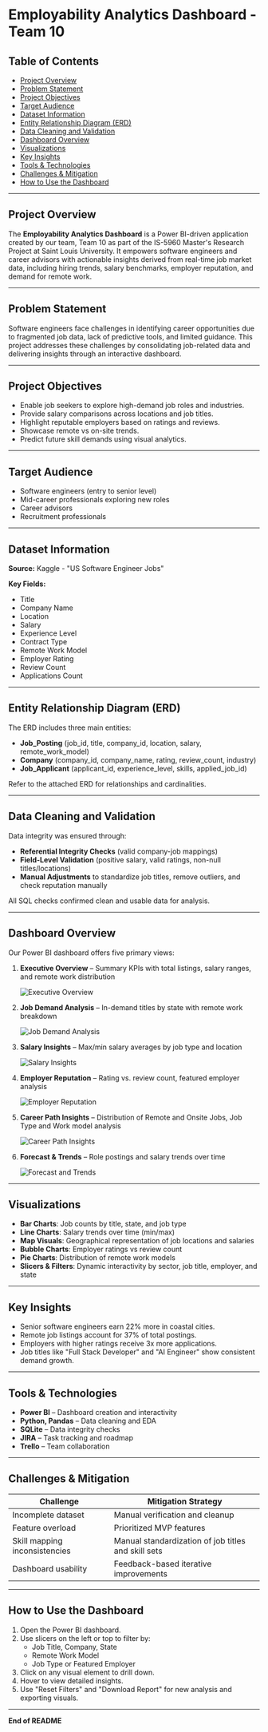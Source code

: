 # Employability Analytics Dashboard - Team 10

## Table of Contents
- [Project Overview](#project-overview)
- [Problem Statement](#problem-statement)
- [Project Objectives](#project-objectives)
- [Target Audience](#target-audience)
- [Dataset Information](#dataset-information)
- [Entity Relationship Diagram (ERD)](#entity-relationship-diagram-erd)
- [Data Cleaning and Validation](#data-cleaning-and-validation)
- [Dashboard Overview](#dashboard-overview)
- [Visualizations](#visualizations)
- [Key Insights](#key-insights)
- [Tools & Technologies](#tools--technologies)
- [Challenges & Mitigation](#challenges--mitigation)
- [How to Use the Dashboard](#how-to-use-the-dashboard)

---

## Project Overview
The **Employability Analytics Dashboard** is a Power BI-driven application created by our team, Team 10 as part of the IS-5960 Master's Research Project at Saint Louis University. It empowers software engineers and career advisors with actionable insights derived from real-time job market data, including hiring trends, salary benchmarks, employer reputation, and demand for remote work.

---

## Problem Statement
Software engineers face challenges in identifying career opportunities due to fragmented job data, lack of predictive tools, and limited guidance. This project addresses these challenges by consolidating job-related data and delivering insights through an interactive dashboard.

---

## Project Objectives
- Enable job seekers to explore high-demand job roles and industries.
- Provide salary comparisons across locations and job titles.
- Highlight reputable employers based on ratings and reviews.
- Showcase remote vs on-site trends.
- Predict future skill demands using visual analytics.

---

## Target Audience
- Software engineers (entry to senior level)
- Mid-career professionals exploring new roles
- Career advisors
- Recruitment professionals

---

## Dataset Information
**Source:** Kaggle - "US Software Engineer Jobs"

**Key Fields:**
- Title
- Company Name
- Location
- Salary
- Experience Level
- Contract Type
- Remote Work Model
- Employer Rating
- Review Count
- Applications Count

---

## Entity Relationship Diagram (ERD)
The ERD includes three main entities:
- **Job_Posting** (job_id, title, company_id, location, salary, remote_work_model)
- **Company** (company_id, company_name, rating, review_count, industry)
- **Job_Applicant** (applicant_id, experience_level, skills, applied_job_id)

Refer to the attached ERD for relationships and cardinalities.

---

## Data Cleaning and Validation
Data integrity was ensured through:
- **Referential Integrity Checks** (valid company-job mappings)
- **Field-Level Validation** (positive salary, valid ratings, non-null titles/locations)
- **Manual Adjustments** to standardize job titles, remove outliers, and check reputation manually

All SQL checks confirmed clean and usable data for analysis.

---

## Dashboard Overview
Our Power BI dashboard offers five primary views:

1. **Executive Overview** – Summary KPIs with total listings, salary ranges, and remote work distribution
   
   ![Executive Overview](overview1.jpeg)

2. **Job Demand Analysis** – In-demand titles by state with remote work breakdown
   
   ![Job Demand Analysis](jobdemand1.jpeg)

3. **Salary Insights** – Max/min salary averages by job type and location
   
   ![Salary Insights](salinsights1.jpeg)

4. **Employer Reputation** – Rating vs. review count, featured employer analysis
   
   ![Employer Reputation](employer1.jpeg)

5. **Career Path Insights** – Distribution of Remote and Onsite Jobs, Job Type and Work model analysis
    
   ![Career Path Insights](career1.jpeg)

6. **Forecast & Trends** – Role postings and salary trends over time
    
   ![Forecast and Trends](forecast1.jpeg)

---

## Visualizations
- **Bar Charts**: Job counts by title, state, and job type
- **Line Charts**: Salary trends over time (min/max)
- **Map Visuals**: Geographical representation of job locations and salaries
- **Bubble Charts**: Employer ratings vs review count
- **Pie Charts**: Distribution of remote work models
- **Slicers & Filters**: Dynamic interactivity by sector, job title, employer, and state

---

## Key Insights
- Senior software engineers earn 22% more in coastal cities.
- Remote job listings account for 37% of total postings.
- Employers with higher ratings receive 3x more applications.
- Job titles like "Full Stack Developer" and "AI Engineer" show consistent demand growth.

---

## Tools & Technologies
- **Power BI** – Dashboard creation and interactivity
- **Python, Pandas** – Data cleaning and EDA
- **SQLite** – Data integrity checks
- **JIRA** – Task tracking and roadmap
- **Trello** – Team collaboration

---

## Challenges & Mitigation

| Challenge                        | Mitigation Strategy                                 |
|----------------------------------|-----------------------------------------------------|
| Incomplete dataset               | Manual verification and cleanup                     |
| Feature overload                 | Prioritized MVP features                            |
| Skill mapping inconsistencies    | Manual standardization of job titles and skill sets |
| Dashboard usability              | Feedback-based iterative improvements               |

---

## How to Use the Dashboard
1. Open the Power BI dashboard.
2. Use slicers on the left or top to filter by:
   - Job Title, Company, State
   - Remote Work Model
   - Job Type or Featured Employer
3. Click on any visual element to drill down.
4. Hover to view detailed insights.
5. Use \"Reset Filters\" and \"Download Report\" for new analysis and exporting visuals.

---

**End of README**
